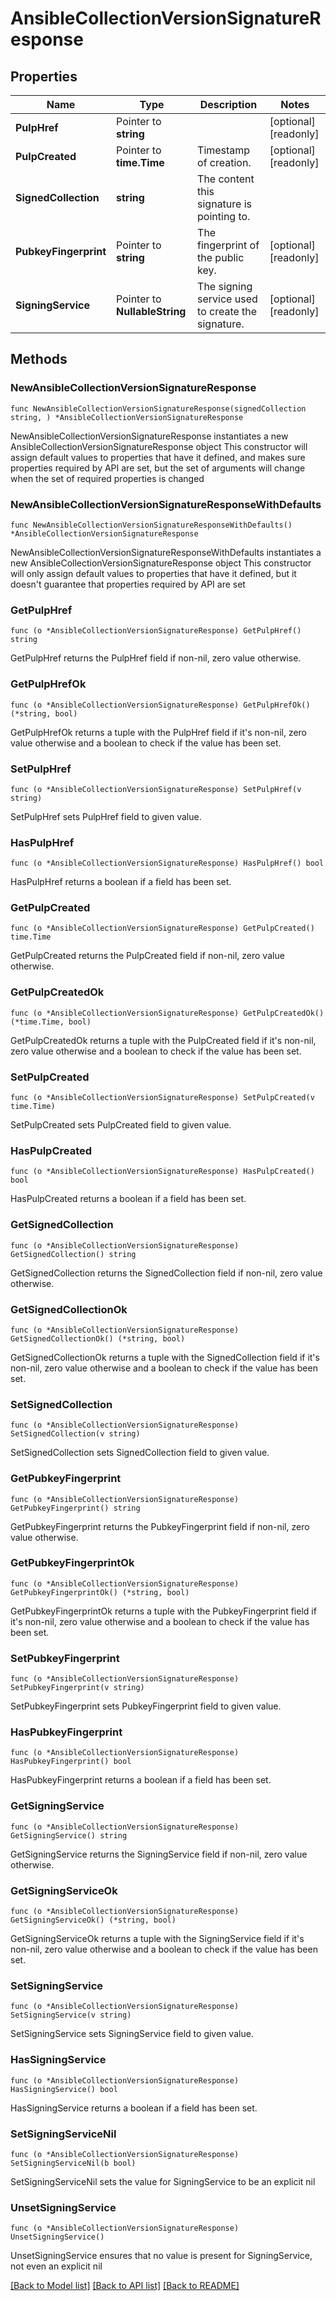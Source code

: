 # AnsibleCollectionVersionSignatureResponse

## Properties

Name | Type | Description | Notes
------------ | ------------- | ------------- | -------------
**PulpHref** | Pointer to **string** |  | [optional] [readonly] 
**PulpCreated** | Pointer to **time.Time** | Timestamp of creation. | [optional] [readonly] 
**SignedCollection** | **string** | The content this signature is pointing to. | 
**PubkeyFingerprint** | Pointer to **string** | The fingerprint of the public key. | [optional] [readonly] 
**SigningService** | Pointer to **NullableString** | The signing service used to create the signature. | [optional] [readonly] 

## Methods

### NewAnsibleCollectionVersionSignatureResponse

`func NewAnsibleCollectionVersionSignatureResponse(signedCollection string, ) *AnsibleCollectionVersionSignatureResponse`

NewAnsibleCollectionVersionSignatureResponse instantiates a new AnsibleCollectionVersionSignatureResponse object
This constructor will assign default values to properties that have it defined,
and makes sure properties required by API are set, but the set of arguments
will change when the set of required properties is changed

### NewAnsibleCollectionVersionSignatureResponseWithDefaults

`func NewAnsibleCollectionVersionSignatureResponseWithDefaults() *AnsibleCollectionVersionSignatureResponse`

NewAnsibleCollectionVersionSignatureResponseWithDefaults instantiates a new AnsibleCollectionVersionSignatureResponse object
This constructor will only assign default values to properties that have it defined,
but it doesn't guarantee that properties required by API are set

### GetPulpHref

`func (o *AnsibleCollectionVersionSignatureResponse) GetPulpHref() string`

GetPulpHref returns the PulpHref field if non-nil, zero value otherwise.

### GetPulpHrefOk

`func (o *AnsibleCollectionVersionSignatureResponse) GetPulpHrefOk() (*string, bool)`

GetPulpHrefOk returns a tuple with the PulpHref field if it's non-nil, zero value otherwise
and a boolean to check if the value has been set.

### SetPulpHref

`func (o *AnsibleCollectionVersionSignatureResponse) SetPulpHref(v string)`

SetPulpHref sets PulpHref field to given value.

### HasPulpHref

`func (o *AnsibleCollectionVersionSignatureResponse) HasPulpHref() bool`

HasPulpHref returns a boolean if a field has been set.

### GetPulpCreated

`func (o *AnsibleCollectionVersionSignatureResponse) GetPulpCreated() time.Time`

GetPulpCreated returns the PulpCreated field if non-nil, zero value otherwise.

### GetPulpCreatedOk

`func (o *AnsibleCollectionVersionSignatureResponse) GetPulpCreatedOk() (*time.Time, bool)`

GetPulpCreatedOk returns a tuple with the PulpCreated field if it's non-nil, zero value otherwise
and a boolean to check if the value has been set.

### SetPulpCreated

`func (o *AnsibleCollectionVersionSignatureResponse) SetPulpCreated(v time.Time)`

SetPulpCreated sets PulpCreated field to given value.

### HasPulpCreated

`func (o *AnsibleCollectionVersionSignatureResponse) HasPulpCreated() bool`

HasPulpCreated returns a boolean if a field has been set.

### GetSignedCollection

`func (o *AnsibleCollectionVersionSignatureResponse) GetSignedCollection() string`

GetSignedCollection returns the SignedCollection field if non-nil, zero value otherwise.

### GetSignedCollectionOk

`func (o *AnsibleCollectionVersionSignatureResponse) GetSignedCollectionOk() (*string, bool)`

GetSignedCollectionOk returns a tuple with the SignedCollection field if it's non-nil, zero value otherwise
and a boolean to check if the value has been set.

### SetSignedCollection

`func (o *AnsibleCollectionVersionSignatureResponse) SetSignedCollection(v string)`

SetSignedCollection sets SignedCollection field to given value.


### GetPubkeyFingerprint

`func (o *AnsibleCollectionVersionSignatureResponse) GetPubkeyFingerprint() string`

GetPubkeyFingerprint returns the PubkeyFingerprint field if non-nil, zero value otherwise.

### GetPubkeyFingerprintOk

`func (o *AnsibleCollectionVersionSignatureResponse) GetPubkeyFingerprintOk() (*string, bool)`

GetPubkeyFingerprintOk returns a tuple with the PubkeyFingerprint field if it's non-nil, zero value otherwise
and a boolean to check if the value has been set.

### SetPubkeyFingerprint

`func (o *AnsibleCollectionVersionSignatureResponse) SetPubkeyFingerprint(v string)`

SetPubkeyFingerprint sets PubkeyFingerprint field to given value.

### HasPubkeyFingerprint

`func (o *AnsibleCollectionVersionSignatureResponse) HasPubkeyFingerprint() bool`

HasPubkeyFingerprint returns a boolean if a field has been set.

### GetSigningService

`func (o *AnsibleCollectionVersionSignatureResponse) GetSigningService() string`

GetSigningService returns the SigningService field if non-nil, zero value otherwise.

### GetSigningServiceOk

`func (o *AnsibleCollectionVersionSignatureResponse) GetSigningServiceOk() (*string, bool)`

GetSigningServiceOk returns a tuple with the SigningService field if it's non-nil, zero value otherwise
and a boolean to check if the value has been set.

### SetSigningService

`func (o *AnsibleCollectionVersionSignatureResponse) SetSigningService(v string)`

SetSigningService sets SigningService field to given value.

### HasSigningService

`func (o *AnsibleCollectionVersionSignatureResponse) HasSigningService() bool`

HasSigningService returns a boolean if a field has been set.

### SetSigningServiceNil

`func (o *AnsibleCollectionVersionSignatureResponse) SetSigningServiceNil(b bool)`

 SetSigningServiceNil sets the value for SigningService to be an explicit nil

### UnsetSigningService
`func (o *AnsibleCollectionVersionSignatureResponse) UnsetSigningService()`

UnsetSigningService ensures that no value is present for SigningService, not even an explicit nil

[[Back to Model list]](../README.md#documentation-for-models) [[Back to API list]](../README.md#documentation-for-api-endpoints) [[Back to README]](../README.md)


